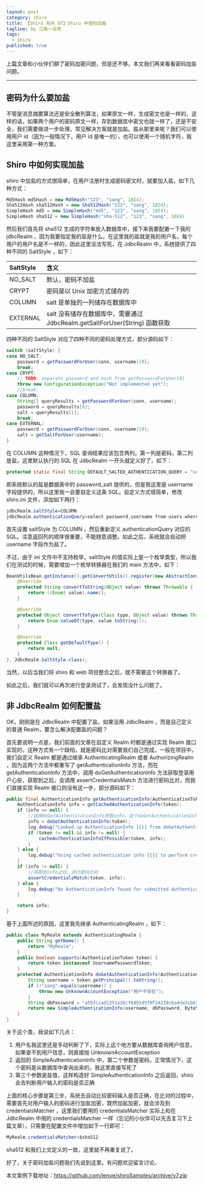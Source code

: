 ```yaml
---
layout: post
category: shiro
title: 【Shiro 系列 07】Shiro 中密码加盐
tagline: by 江南一点雨
tags:
  - shiro
published: true
---
```


上篇文章和小伙伴们聊了密码加密问题，但是还不够，本文我们再来看看密码加盐问题。

<!--more-->

---

## 密码为什么要加盐

不管是消息摘要算法还是安全散列算法，如果原文一样，生成密文也是一样的，这样的话，如果两个用户的密码原文一样，存到数据库中密文也就一样了，还是不安全，我们需要做进一步处理，常见解决方案就是加盐。盐从那里来呢？我们可以使用用户 id（因为一般情况下，用户 id 是唯一的），也可以使用一个随机字符，我这里采用第一种方案。

## Shiro 中如何实现加盐

shiro 中加盐的方式很简单，在用户注册时生成密码密文时，就要加入盐，如下几种方式：

```java
Md5Hash md5Hash = new Md5Hash("123", "sang", 1024);
Sha512Hash sha512Hash = new Sha512Hash("123", "sang", 1024);
SimpleHash md5 = new SimpleHash("md5", "123", "sang", 1024);
SimpleHash sha512 = new SimpleHash("sha-512", "123", "sang", 1024)
```

然后我们首先将 sha512 生成的字符串放入数据库中，接下来我要配置一下我的 jdbcRealm ，因为我要指定我的盐是什么。在这里我的盐就是我的用户名，每个用户的用户名是不一样的，因此这里没法写死，在 JdbcRealm 中，系统提供了四种不同的 SaltStyle ，如下：

|SaltStyle|含义|
|:--|:--|
|NO_SALT|默认，密码不加盐|
|CRYPT|密码是以 Unix 加密方式储存的|
|COLUMN|salt 是单独的一列储存在数据库中|
|EXTERNAL|salt 没有储存在数据库中，需要通过 JdbcRealm.getSaltForUser(String) 函数获取|

四种不同的 SaltStyle 对应了四种不同的密码处理方式，部分源码如下：

```java
switch (saltStyle) {
case NO_SALT:
    password = getPasswordForUser(conn, username)[0];
    break;
case CRYPT:
    // TODO: separate password and hash from getPasswordForUser[0]
    throw new ConfigurationException("Not implemented yet");
    //break;
case COLUMN:
    String[] queryResults = getPasswordForUser(conn, username);
    password = queryResults[0];
    salt = queryResults[1];
    break;
case EXTERNAL:
    password = getPasswordForUser(conn, username)[0];
    salt = getSaltForUser(username);
}
```

在 COLUMN 这种情况下，SQL 查询结果应该包含两列，第一列是密码，第二列是盐，这里默认执行的 SQL 在 JdbcRealm 一开头就定义好了，如下：

```java
protected static final String DEFAULT_SALTED_AUTHENTICATION_QUERY = "select password, password_salt from users where username = ?";
```

即系统默认的盐是数据表中的 password_salt 提供的，但是我这里是 username 字段提供的，所以这里我一会要自定义这条 SQL。自定义方式很简单，修改 shiro.ini 文件，添加如下两行：

```java
jdbcRealm.saltStyle=COLUMN
jdbcRealm.authenticationQuery=select password,username from users where username=?
```

首先设置 saltStyle 为 COLUMN ，然后重新定义 authenticationQuery 对应的 SQL。注意返回列的顺序很重要，不能随意调整。如此之后，系统就会自动把 username 字段作为盐了。

不过，由于 ini 文件中不支持枚举，saltStyle 的值实际上是一个枚举类型，所以我们在测试的时候，需要增加一个枚举转换器在我们的 main 方法中，如下：

```java
BeanUtilsBean.getInstance().getConvertUtils().register(new AbstractConverter() {
    @Override
    protected String convertToString(Object value) throws Throwable {
        return ((Enum) value).name();
    }

    @Override
    protected Object convertToType(Class type, Object value) throws Throwable {
        return Enum.valueOf(type, value.toString());
    }

    @Override
    protected Class getDefaultType() {
        return null;
    }
}, JdbcRealm.SaltStyle.class);
```

当然，以后当我们将 shiro 和 web 项目整合之后，就不需要这个转换器了。

如此之后，我们就可以再次进行登录测试了，会发现没什么问题了。

## 非 JdbcRealm 如何配置盐

OK，刚刚是在 JdbcRealm 中配置了盐，如果没用 JdbcRealm ，而是自己定义的普通 Realm，要怎么解决配置盐的问题？

首先要说明一点是，我们前面的文章在自定义 Realm 时都是通过实现 Realm 接口实现的，这种方式有一个缺陷，就是密码比对需要我们自己完成，一般在项目中，我们自定义 Realm 都是通过继承 AuthenticatingRealm 或者 AuthorizingRealm ，因为这两个方法中都重写了 getAuthenticationInfo 方法，而在 getAuthenticationInfo 方法中，调用 doGetAuthenticationInfo 方法获取登录用户心些，获取到之后，会调用 assertCredentialsMatch 方法进行密码比对，而我们直接实现 Realm 接口则没有这一步，部分源码如下：

```java
public final AuthenticationInfo getAuthenticationInfo(AuthenticationToken token) throws AuthenticationException {
    AuthenticationInfo info = getCachedAuthenticationInfo(token);
    if (info == null) {
        //调用doGetAuthenticationInfo获取info，这个doGetAuthenticationInfo是我们在自定义Realm中自己实现的
        info = doGetAuthenticationInfo(token);
        log.debug("Looked up AuthenticationInfo [{}] from doGetAuthenticationInfo", info);
        if (token != null && info != null) {
            cacheAuthenticationInfoIfPossible(token, info);
        }
    } else {
        log.debug("Using cached authentication info [{}] to perform credentials matching.", info);
    }
    if (info != null) {
        //获取到info之后，进行密码比对
        assertCredentialsMatch(token, info);
    } else {
        log.debug("No AuthenticationInfo found for submitted AuthenticationToken [{}].  Returning null.", token);
    }

    return info;
}
```

基于上面所述的原因，这里我先继承 AuthenticatingRealm ，如下：

```java
public class MyRealm extends AuthenticatingRealm {
    public String getName() {
        return "MyRealm";
    }
    public boolean supports(AuthenticationToken token) {
        return token instanceof UsernamePasswordToken;
    }
    protected AuthenticationInfo doGetAuthenticationInfo(AuthenticationToken token) throws AuthenticationException {
        String username = token.getPrincipal().toString();
        if (!"sang".equals(username)) {
            throw new UnknownAccountException("用户不存在");
        }
        String dbPassword = "a593ccad1351a26cf6d91d5f0f24234c6a4da5cb63208fae56fda809732dcd519129acd74046a1f9c5992db8903f50ebf3c1091b3aaf67a05c82b7ee470d9e58";
        return new SimpleAuthenticationInfo(username, dbPassword, ByteSource.Util.bytes(username), getName());
    }
}
```

关于这个类，我说如下几点：

1. 用户名我这里还是手动判断了下，实际上这个地方要从数据库查询用户信息，如果查不到用户信息，则直接抛 UnknownAccountException
2. 返回的 SimpleAuthenticationInfo 中，第二个参数是密码，正常情况下，这个密码是从数据库中查询出来的，我这里直接写死了
3. 第三个参数是盐值，这样构造好 SimpleAuthenticationInfo 之后返回，shiro 会去判断用户输入的密码是否正确

上面的核心步骤是第三步，系统去自动比较密码输入是否正确，在比对的过程中，需要首先对用户输入的密码进行加盐加密，既然加盐加密，就会涉及到credentialsMatcher ，这里我们要用的 credentialsMatcher 实际上和在 JdbcRealm 中用的 credentialsMatcher 一样（忘记的小伙伴可以先去复习下上篇文章），只需要在配置文件中增加如下一行即可：

```java
MyRealm.credentialsMatcher=$sha512
```

sha512 和我们上文定义的一致，这里就不再重复说了。

好了，关于密码加盐问题我们先说到这里。有问题欢迎留言讨论。

本文案例下载地址：https://github.com/lenve/shiroSamples/archive/v7.zip